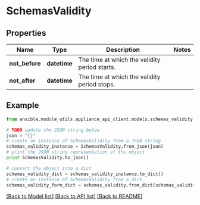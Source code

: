 # SchemasValidity


## Properties

Name | Type | Description | Notes
------------ | ------------- | ------------- | -------------
**not_before** | **datetime** | The time at which the validity period starts. | 
**not_after** | **datetime** | The time at which the validity period stops. | 

## Example

```python
from ansible.module_utils.appliance_api_client.models.schemas_validity import SchemasValidity

# TODO update the JSON string below
json = "{}"
# create an instance of SchemasValidity from a JSON string
schemas_validity_instance = SchemasValidity.from_json(json)
# print the JSON string representation of the object
print SchemasValidity.to_json()

# convert the object into a dict
schemas_validity_dict = schemas_validity_instance.to_dict()
# create an instance of SchemasValidity from a dict
schemas_validity_form_dict = schemas_validity.from_dict(schemas_validity_dict)
```
[[Back to Model list]](../README.md#documentation-for-models) [[Back to API list]](../README.md#documentation-for-api-endpoints) [[Back to README]](../README.md)


